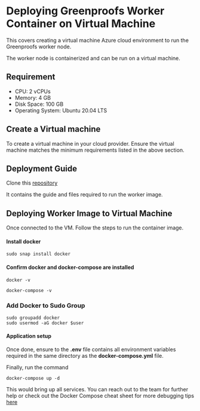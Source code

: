 # Deploying Greenproofs Worker Container on Virtual Machine


This covers creating a virtual machine Azure cloud environment to run the Greenproofs worker node.

The worker node is containerized and can be run on a virtual machine.

## Requirement

-   CPU: 2 vCPUs
-   Memory: 4 GB
-   Disk Space: 100 GB
-   Operating System: Ubuntu 20.04 LTS
    

## Create a Virtual machine

To create a virtual machine in your cloud provider. Ensure the virtual machine matches the minimum requirements listed in the above section.

## Deployment Guide

Clone this [repository](https://github.com/energywebfoundation/greenproofs-worker-guide)


It contains the guide and files required to run the worker image.

## Deploying Worker Image to Virtual Machine

Once connected to the VM. Follow the steps to run the container image.

#### Install docker

`sudo snap install docker`

#### Confirm docker and docker-compose are installed

`docker -v`

`docker-compose -v`

### Add Docker to Sudo Group


```
sudo groupadd docker
sudo usermod -aG docker $user
```

#### Application setup

Once done, ensure to the **.env** file contains all environment variables required in the same directory as the **docker-compose.yml** file.

Finally, run the command

`docker-compose up -d`

This would bring up all services. You can reach out to the team for further help or check out the Docker Compose cheat sheet for more debugging tips [here](https://dockerlabs.collabnix.com/intermediate/docker-compose/compose-cheatsheet.html "https://dockerlabs.collabnix.com/intermediate/docker-compose/compose-cheatsheet.html")
